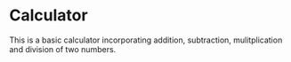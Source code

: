 # Calculator
This is a basic calculator incorporating addition, subtraction, mulitplication and division of two numbers. 

